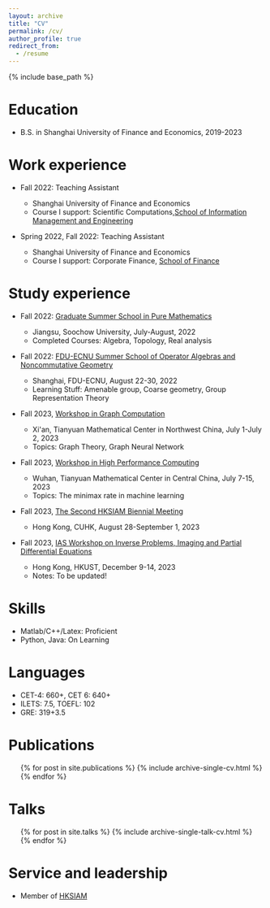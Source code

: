 ```yaml
---
layout: archive
title: "CV"
permalink: /cv/
author_profile: true
redirect_from:
  - /resume
---
```


{% include base_path %}

Education
======
* B.S. in Shanghai University of Finance and Economics, 2019-2023


Work experience
======
* Fall 2022: Teaching Assistant
  * Shanghai University of Finance and Economics
  * Course I support: Scientific Computations,[School of Information Management and Engineering](https://sime.sufe.edu.cn/main.htm)
  
* Spring 2022, Fall 2022: Teaching Assistant
  * Shanghai University of Finance and Economics
  * Course I support:  Corporate Finance, [School of Finance](https://sof.sufe.edu.cn/)
  

Study experience
======
* Fall 2022: [Graduate Summer School in Pure Mathematics](https://math.suda.edu.cn/35/07/c10738a537863/page.htm)
  * Jiangsu, Soochow University, July-August, 2022
  * Completed Courses: Algebra, Topology, Real analysis

* Fall 2022: [FDU-ECNU Summer School of Operator Algebras and Noncommutative Geometry](https://math.ecnu.edu.cn/RCOA/events/2022%20FDU-ECNU%20Summer%20School%20of%20Operator%20Algebras%20and%20Noncommutative%20Geometry/2022%20FDU-ECNU%20Summer%20School%20of%20Operator%20Algebras%20and%20Noncommutative%20Geometry%20.html)
  * Shanghai, FDU-ECNU, August 22-30, 2022
  * Learning Stuff: Amenable group, Coarse geometry, Group Representation Theory

* Fall 2023, [Workshop in Graph Computation](http://xiammt.xjtu.edu.cn/info/1052/3391.htm)
  * Xi'an, Tianyuan Mathematical Center in Northwest China, July 1-July 2, 2023
  * Topics: Graph Theory, Graph Neural Network

* Fall 2023, [Workshop in High Performance Computing](https://tmcc.whu.edu.cn/info/1210/2939.htm)
  * Wuhan, Tianyuan Mathematical Center in Central China, July 7-15, 2023
  * Topics: The minimax rate in machine learning
  
* Fall 2023, [The Second HKSIAM Biennial Meeting](https://www.math.cuhk.edu.hk/conference/hksiam2023/index.php)
  * Hong Kong, CUHK, August 28-September 1, 2023


* Fall 2023, [IAS Workshop on Inverse Problems, Imaging and Partial Differential Equations](http://ias.ust.hk/events/202312ip/)
  * Hong Kong, HKUST, December 9-14, 2023
  * Notes: To be updated!
  

Skills
======
* Matlab/C++/Latex: Proficient
* Python, Java: On Learning

Languages
======
* CET-4: 660+, CET 6: 640+
* ILETS: 7.5, TOEFL: 102
* GRE: 319+3.5
  
Publications
======
  <ul>{% for post in site.publications %}
    {% include archive-single-cv.html %}
  {% endfor %}</ul>
  
Talks
======
  <ul>{% for post in site.talks %}
    {% include archive-single-talk-cv.html %}
  {% endfor %}</ul>
  

Service and leadership
======
* Member of [HKSIAM](https://www.hksiam.org.hk/)
